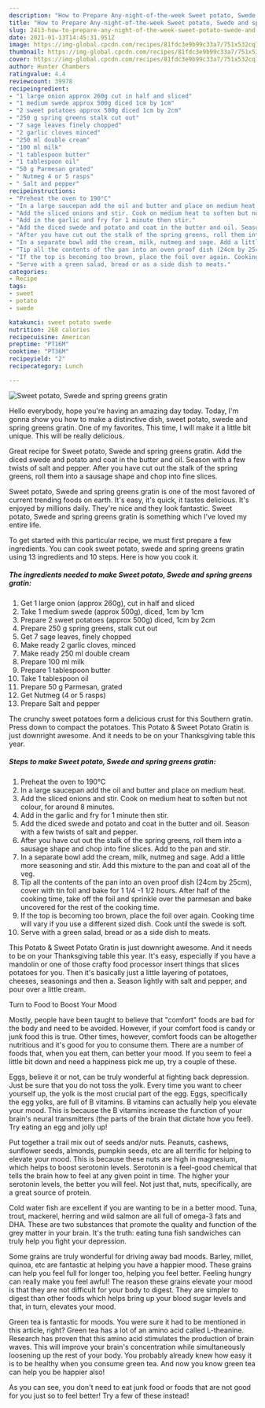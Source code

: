```yaml
---
description: "How to Prepare Any-night-of-the-week Sweet potato, Swede and spring greens gratin"
title: "How to Prepare Any-night-of-the-week Sweet potato, Swede and spring greens gratin"
slug: 2413-how-to-prepare-any-night-of-the-week-sweet-potato-swede-and-spring-greens-gratin
date: 2021-01-13T14:45:31.951Z
image: https://img-global.cpcdn.com/recipes/81fdc3e9b99c33a7/751x532cq70/sweet-potato-swede-and-spring-greens-gratin-recipe-main-photo.jpg
thumbnail: https://img-global.cpcdn.com/recipes/81fdc3e9b99c33a7/751x532cq70/sweet-potato-swede-and-spring-greens-gratin-recipe-main-photo.jpg
cover: https://img-global.cpcdn.com/recipes/81fdc3e9b99c33a7/751x532cq70/sweet-potato-swede-and-spring-greens-gratin-recipe-main-photo.jpg
author: Hunter Chambers
ratingvalue: 4.4
reviewcount: 39978
recipeingredient:
- "1 large onion approx 260g cut in half and sliced"
- "1 medium swede approx 500g diced 1cm by 1cm"
- "2 sweet potatoes approx 500g diced 1cm by 2cm"
- "250 g spring greens stalk cut out"
- "7 sage leaves finely chopped"
- "2 garlic cloves minced"
- "250 ml double cream"
- "100 ml milk"
- "1 tablespoon butter"
- "1 tablespoon oil"
- "50 g Parmesan grated"
- " Nutmeg 4 or 5 rasps"
- " Salt and pepper"
recipeinstructions:
- "Preheat the oven to 190°C"
- "In a large saucepan add the oil and butter and place on medium heat."
- "Add the sliced onions and stir. Cook on medium heat to soften but not colour, for around 8 minutes."
- "Add in the garlic and fry for 1 minute then stir."
- "Add the diced swede and potato and coat in the butter and oil. Season with a few twists of salt and pepper."
- "After you have cut out the stalk of the spring greens, roll them into a sausage shape and chop into fine slices. Add to the pan and stir."
- "In a separate bowl add the cream, milk, nutmeg and sage. Add a little more seasoning and stir. Add this mixture to the pan and coat all of the veg."
- "Tip all the contents of the pan into an oven proof dish (24cm by 25cm), cover with tin foil and bake for 1 1/4 -1 1/2 hours. After half of the cooking time, take off the foil and sprinkle over the parmesan and bake uncovered for the rest of the cooking time."
- "If the top is becoming too brown, place the foil over again. Cooking time will vary if you use a different sized dish. Cook until the swede is soft."
- "Serve with a green salad, bread or as a side dish to meats."
categories:
- Recipe
tags:
- sweet
- potato
- swede

katakunci: sweet potato swede 
nutrition: 268 calories
recipecuisine: American
preptime: "PT16M"
cooktime: "PT36M"
recipeyield: "2"
recipecategory: Lunch

---
```



![Sweet potato, Swede and spring greens gratin](https://img-global.cpcdn.com/recipes/81fdc3e9b99c33a7/751x532cq70/sweet-potato-swede-and-spring-greens-gratin-recipe-main-photo.jpg)

Hello everybody, hope you're having an amazing day today. Today, I'm gonna show you how to make a distinctive dish, sweet potato, swede and spring greens gratin. One of my favorites. This time, I will make it a little bit unique. This will be really delicious.

Great recipe for Sweet potato, Swede and spring greens gratin. Add the diced swede and potato and coat in the butter and oil. Season with a few twists of salt and pepper. After you have cut out the stalk of the spring greens, roll them into a sausage shape and chop into fine slices.

Sweet potato, Swede and spring greens gratin is one of the most favored of current trending foods on earth. It's easy, it's quick, it tastes delicious. It's enjoyed by millions daily. They're nice and they look fantastic. Sweet potato, Swede and spring greens gratin is something which I've loved my entire life.


To get started with this particular recipe, we must first prepare a few ingredients. You can cook sweet potato, swede and spring greens gratin using 13 ingredients and 10 steps. Here is how you cook it.

<!--inarticleads1-->

##### The ingredients needed to make Sweet potato, Swede and spring greens gratin:

1. Get 1 large onion (approx 260g), cut in half and sliced
1. Take 1 medium swede (approx 500g), diced, 1cm by 1cm
1. Prepare 2 sweet potatoes (approx 500g) diced, 1cm by 2cm
1. Prepare 250 g spring greens, stalk cut out
1. Get 7 sage leaves, finely chopped
1. Make ready 2 garlic cloves, minced
1. Make ready 250 ml double cream
1. Prepare 100 ml milk
1. Prepare 1 tablespoon butter
1. Take 1 tablespoon oil
1. Prepare 50 g Parmesan, grated
1. Get  Nutmeg (4 or 5 rasps)
1. Prepare  Salt and pepper


The crunchy sweet potatoes form a delicious crust for this Southern gratin. Press down to compact the potatoes. This Potato &amp; Sweet Potato Gratin is just downright awesome. And it needs to be on your Thanksgiving table this year. 

<!--inarticleads2-->

##### Steps to make Sweet potato, Swede and spring greens gratin:

1. Preheat the oven to 190°C
1. In a large saucepan add the oil and butter and place on medium heat.
1. Add the sliced onions and stir. Cook on medium heat to soften but not colour, for around 8 minutes.
1. Add in the garlic and fry for 1 minute then stir.
1. Add the diced swede and potato and coat in the butter and oil. Season with a few twists of salt and pepper.
1. After you have cut out the stalk of the spring greens, roll them into a sausage shape and chop into fine slices. Add to the pan and stir.
1. In a separate bowl add the cream, milk, nutmeg and sage. Add a little more seasoning and stir. Add this mixture to the pan and coat all of the veg.
1. Tip all the contents of the pan into an oven proof dish (24cm by 25cm), cover with tin foil and bake for 1 1/4 -1 1/2 hours. After half of the cooking time, take off the foil and sprinkle over the parmesan and bake uncovered for the rest of the cooking time.
1. If the top is becoming too brown, place the foil over again. Cooking time will vary if you use a different sized dish. Cook until the swede is soft.
1. Serve with a green salad, bread or as a side dish to meats.


This Potato &amp; Sweet Potato Gratin is just downright awesome. And it needs to be on your Thanksgiving table this year. It&#39;s easy, especially if you have a mandolin or one of those crafty food processor insert things that slices potatoes for you. Then it&#39;s basically just a little layering of potatoes, cheeses, seasonings and then a. Season lightly with salt and pepper, and pour over a little cream. 

Turn to Food to Boost Your Mood


Mostly, people have been taught to believe that "comfort" foods are bad for the body and need to be avoided. However, if your comfort food is candy or junk food this is true. Other times, however, comfort foods can be altogether nutritious and it's good for you to consume them. There are a number of foods that, when you eat them, can better your mood. If you seem to feel a little bit down and need a happiness pick me up, try a couple of these.

Eggs, believe it or not, can be truly wonderful at fighting back depression. Just be sure that you do not toss the yolk. Every time you want to cheer yourself up, the yolk is the most crucial part of the egg. Eggs, specifically the egg yolks, are full of B vitamins. B vitamins can actually help you elevate your mood. This is because the B vitamins increase the function of your brain's neural transmitters (the parts of the brain that dictate how you feel). Try eating an egg and jolly up!

Put together a trail mix out of seeds and/or nuts. Peanuts, cashews, sunflower seeds, almonds, pumpkin seeds, etc are all terrific for helping to elevate your mood. This is because these nuts are high in magnesium, which helps to boost serotonin levels. Serotonin is a feel-good chemical that tells the brain how to feel at any given point in time. The higher your serotonin levels, the better you will feel. Not just that, nuts, specifically, are a great source of protein.

Cold water fish are excellent if you are wanting to be in a better mood. Tuna, trout, mackerel, herring and wild salmon are all full of omega-3 fats and DHA. These are two substances that promote the quality and function of the grey matter in your brain. It's the truth: eating tuna fish sandwiches can truly help you fight your depression. 

Some grains are truly wonderful for driving away bad moods. Barley, millet, quinoa, etc are fantastic at helping you have a happier mood. These grains can help you feel full for longer too, helping you feel better. Feeling hungry can really make you feel awful! The reason these grains elevate your mood is that they are not difficult for your body to digest. They are simpler to digest than other foods which helps bring up your blood sugar levels and that, in turn, elevates your mood.

Green tea is fantastic for moods. You were sure it had to be mentioned in this article, right? Green tea has a lot of an amino acid called L-theanine. Research has proven that this amino acid stimulates the production of brain waves. This will improve your brain's concentration while simultaneously loosening up the rest of your body. You probably already knew how easy it is to be healthy when you consume green tea. And now you know green tea can help you be happier also!

As you can see, you don't need to eat junk food or foods that are not good for you just so to feel better! Try a few of these instead!

